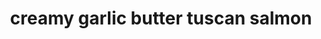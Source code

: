---
id: 5b4ebc9c496b470014a9c74a
servings:
notes: 'nutrition facts
creamy garlic butter tuscan salmon
amount per serving
calories 582 calories from fat 252
% daily value*
total fat 28g 43%
saturated fat 11g 55%
cholesterol 136mg 45%
sodium 476mg 20%
potassium 2260mg 65%
total carbohydrates 29g 10%
dietary fiber 5g 20%
sugars 18g
protein 48g 96%
vitamin a 59.2%
vitamin c 33.3%
calcium 23.5%
iron 30.9%
* percent daily values are based on a 2000 calorie diet.'
directions: 'heat the oil in a large skillet over medium-high heat. season the salmon filets (or fish if using) on both sides with salt and pepper
 and sear in the hot pan
 flesh-side down first
 for 5 minutes on each side
 or until cooked to your liking. once cooked
 remove from the pan and set aside.

melt the butter in the remaining juices leftover in the pan. add in the garlic and fry until fragrant (about one minute). fry the onion in the butter. pour in the white wine (if using)
 and allow to reduce down slightly. add the sun dried tomatoes and fry for 1-2 minutes to release their flavours.

reduce heat to low heat
 add the half and half (or heavy cream)
 and bring to a gentle simmer
 while stirring occasionally. season with salt and pepper to your taste.

add in the spinach leaves and allow to wilt in the sauce
 and add in the parmesan cheese. allow sauce to simmer for a further minute until cheese melts through the sauce. (for a thicker sauce
 add the milk/cornstarch mixture to the centre of the pan
 and continue to simmer while quickly stirring the mixture through until the sauce thickens.)
add the salmon back into the pan; sprinkle with the parsley
 and spoon the sauce over each filet.

serve over pasta
 rice or steamed veg.'
ingredients: '4 salmon fillets
 skin off (or trout or any white fish)
salt and pepper
 to season
2 teaspoons olive oil
2 tablespoons butter
6 cloves garlic
 finely diced
1 small yellow onion
 diced
1/3 cup dry white wine (optional) -- (do not use a sweet white wine)
5 ounces (150 g) jarred sun dried tomato strips in oil
 drained of oil
1 3/4 cups half and half *see notes
salt and pepper
 to taste
3 cups baby spinach leaves
1/2 cup fresh grated parmesan cheese
 (do not include for dairy free option)
1 teaspoon cornstarch (cornflour) mixed with 1 tablespoons of water (optional)**
1 tablespoon fresh parsley chopped'
rating: 5
ease: easy

category: main course
href: 'https: //cafedelites.com/creamy-garlic-butter-tuscan-salmon/'
totalTime:
cookTime:
prepTime:
title: creamy garlic butter tuscan salmon
path: /creamy-garlic-butter-tuscan-salmon
---